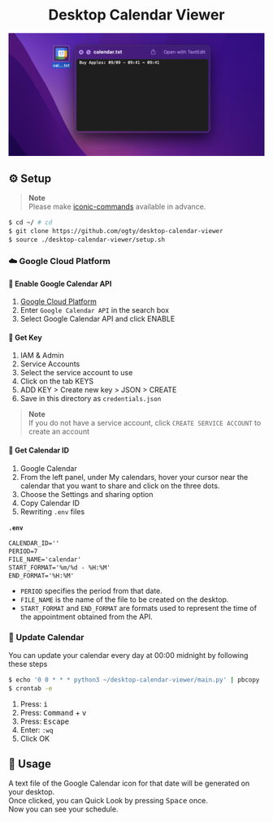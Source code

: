 <h1 align="center">Desktop Calendar Viewer</h1>

<div align="center">
  <img src="./image.png" />
</div>

## ⚙️ Setup

> **Note**  
> Please make [iconic-commands](https://github.com/ogty/iconic-commands) available in advance.

```zsh
$ cd ~/ # cd
$ git clone https://github.com/ogty/desktop-calendar-viewer 
$ source ./desktop-calendar-viewer/setup.sh
```

### ☁️ Google Cloud Platform

#### 📅 Enable Google Calendar API

1. [Google Cloud Platform](https://console.cloud.google.com/)
2. Enter `Google Calendar API` in the search box
3. Select Google Calendar API and click ENABLE 

#### 🔑 Get Key

1. IAM & Admin
2. Service Accounts
3. Select the service account to use
4. Click on the tab KEYS
5. ADD KEY > Create new key > JSON > CREATE
6. Save in this directory as `credentials.json`

> **Note**  
> If you do not have a service account, click `CREATE SERVICE ACCOUNT` to create an account

#### 📎 Get Calendar ID

1. Google Calendar
2. From the left panel, under My calendars, hover your cursor near the calendar that you want to share and click on the three dots.
3. Choose the Settings and sharing option
4. Copy Calendar ID
5. Rewriting `.env` files

**`.env`**

```
CALENDAR_ID=''
PERIOD=7
FILE_NAME='calendar'
START_FORMAT='%m/%d - %H:%M'
END_FORMAT='%H:%M'
```

- `PERIOD` specifies the period from that date.
- `FILE_NAME` is the name of the file to be created on the desktop.
- `START_FORMAT` and `END_FORMAT` are formats used to represent the time of the appointment obtained from the API.

### 🤖 Update Calendar

You can update your calendar every day at 00:00 midnight by following these steps

```zsh
$ echo '0 0 * * * python3 ~/desktop-calendar-viewer/main.py' | pbcopy
$ crontab -e 
```

1. Press: <kbd>i</kbd>
2. Press: <kbd>Command</kbd> + <kbd>v</kbd>
3. Press: <kbd>Escape</kbd>
4. Enter: `:wq`
5. Click OK

## 📝 Usage

A text file of the Google Calendar icon for that date will be generated on your desktop.  
Once clicked, you can Quick Look by pressing <kbd>Space</kbd> once.  
Now you can see your schedule.  
